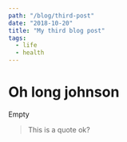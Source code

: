 ```yaml
---
path: "/blog/third-post"
date: "2018-10-20"
title: "My third blog post"
tags:
  - life
  - health
---
```


# Oh long johnson

Empty

> This is a quote
> ok?
